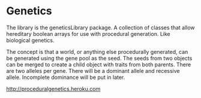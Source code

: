 # Genetics
The library is the geneticsLibrary package.  A collection of classes that allow hereditary boolean arrays for use with
procedural generation.  Like biological genetics.

The concept is that a world, or anything else procedurally generated,  can be generated using the gene pool as the seed.
The seeds from two objects can be merged to create a child object with traits from both parents.  There are two alleles
per gene.  There will be a dominant allele and recessive allele.  Incomplete dominance will be put in later.

http://proceduralgenetics.heroku.com